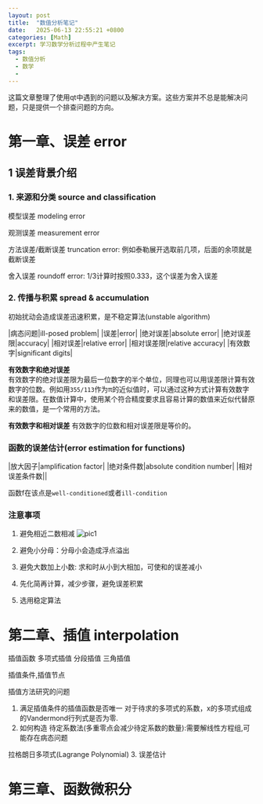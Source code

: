 ```yaml
---
layout: post
title:  "数值分析笔记"
date:   2025-06-13 22:55:21 +0800
categories: [Math]
excerpt: 学习数学分析过程中产生笔记
tags:
  - 数值分析 
  - 数学
  - 
---
```


这篇文章整理了使用qt中遇到的问题以及解决方案。这些方案并不总是能解决问题，只是提供一个排查问题的方向。

# 第一章、误差 error

## 1 误差背景介绍

### 1. 来源和分类 source and classification

模型误差 modeling error

观测误差 measurement error

方法误差/截断误差 truncation error: 例如泰勒展开选取前几项，后面的余项就是截断误差

舍入误差 roundoff error: 1/3计算时按照0.333，这个误差为舍入误差

### 2. 传播与积累 spread & accumulation

初始扰动会造成误差迅速积累，是不稳定算法(unstable algorithm)

|病态问题|ill-posed problem|
|误差|error|
|绝对误差|absolute error|
|绝对误差限|accuracy|
|相对误差|relative error|
|相对误差限|relative accuracy|
|有效数字|significant digits|

**有效数字和绝对误差**  
有效数字的绝对误差限为最后一位数字的半个单位，同理也可以用误差限计算有效数字的位数。例如用`355/113`作为π的近似值时，可以通过这种方式计算有效数字和误差限。在数值计算中，使用某个符合精度要求且容易计算的数值来近似代替原来的数值，是一个常用的方法。

**有效数字和相对误差**
有效数字的位数和相对误差限是等价的。

### 函数的误差估计(error estimation for functions)

|放大因子|amplification factor|
|绝对条件数|absolute condition number|
|相对误差条件数||

函数f在该点是`well-conditioned`或者`ill-condition`

### 注意事项

1. 避免相近二数相减
![pic1](/assets/images/posts/numrical-analysis/01.jpg)

2. 避免小分母：分母小会造成浮点溢出

3. 避免大数加上小数: 求和时从小到大相加，可使和的误差减小

4. 先化简再计算，减少步骤，避免误差积累

5. 选用稳定算法

# 第二章、插值 interpolation

插值函数
多项式插值
分段插值
三角插值

插值条件,插值节点

插值方法研究的问题

1. 满足插值条件的插值函数是否唯一
对于待求的多项式的系数，x的多项式组成的Vandermond行列式是否为零.
2. 如何构造
待定系数法(多重零点会减少待定系数的数量):需要解线性方程组,可能存在病态问题

拉格朗日多项式(Lagrange Polynomial)
3. 误差估计

# 第三章、函数微积分
